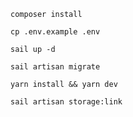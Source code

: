 ```
composer install
```

```
cp .env.example .env
```

```
sail up -d
```

```
sail artisan migrate
```

```
yarn install && yarn dev
```

```
sail artisan storage:link
```
